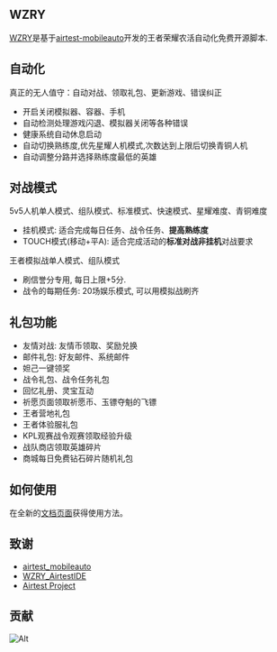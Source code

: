 ## WZRY
[WZRY](https://github.com/cndaqiang/WZRY)是基于[airtest-mobileauto](https://github.com/cndaqiang/airtest_mobileauto)开发的王者荣耀农活自动化免费开源脚本. 


## 自动化
真正的无人值守：自动对战、领取礼包、更新游戏、错误纠正

* 开启关闭模拟器、容器、手机
* 自动检测处理游戏闪退、模拟器关闭等各种错误
* 健康系统自动休息启动
* 自动切换熟练度,优先星耀人机模式,次数达到上限后切换青铜人机
* 自动调整分路并选择熟练度最低的英雄

## 对战模式

5v5人机单人模式、组队模式、标准模式、快速模式、星耀难度、青铜难度

- 挂机模式: 适合完成每日任务、战令任务、**提高熟练度**
- TOUCH模式(移动+平A): 适合完成活动的**标准对战非挂机**对战要求

王者模拟战单人模式、组队模式

- 刷信誉分专用, 每日上限+5分. 
- 战令的每期任务: 20场娱乐模式, 可以用模拟战刷齐



## 礼包功能

* 友情对战: 友情币领取、奖励兑换
* 邮件礼包: 好友邮件、系统邮件
* 妲己一键领奖
* 战令礼包、战令任务礼包
* 回忆礼册、灵宝互动
* 祈愿页面领取祈愿币、玉镖夺魁的飞镖
* 王者营地礼包
* 王者体验服礼包
* KPL观赛战令观赛领取经验升级
* 战队商店领取英雄碎片
* 商城每日免费钻石碎片随机礼包

## 如何使用

在全新的[文档页面](https://wzry-doc.pages.dev/)获得使用方法。

## 致谢
* [airtest_mobileauto](https://github.com/cndaqiang/airtest_mobileauto)
* [WZRY_AirtestIDE](https://github.com/XRSec/WZRY_AirtestIDE)
* [Airtest Project](https://github.com/AirtestProject)

## 贡献

![Alt](https://repobeats.axiom.co/api/embed/e3dff17ea7d3c5e7dd3f8ce8b0fd3c09618cd7fc.svg "Repobeats analytics image")

